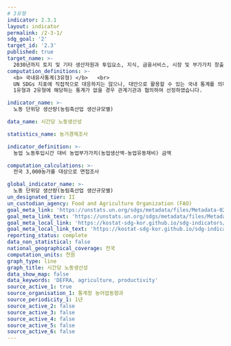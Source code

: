 ```yaml
---
# 3유형 
indicator: 2.3.1
layout: indicator
permalink: /2-3-1/
sdg_goal: '2'
target_id: '2.3'
published: true
target_name: >-
  2030년까지 토지 및 기타 생산자원과 투입요소, 지식, 금융서비스, 시장 및 부가가치 창출과 비농업부문 고용 기회에 대한 안전하고 동등한 접근을 통해 소규모 식량생산자, 특히 여성, 토착민, 가족농, 목축업자 및 어민의 농업 생산성과 소득을 두 배로 증가
computation_definitions: >-
  <b> 국내유사통계(3유형) </b>   <br>
  UN SDGs 지표에 직접적으로 대응하지는 않으나, 대안으로 활용할 수 있는 국내 통계를 의미합니다.    <br> 
  1유형과 2유형에 해당하는 통계가 없을 경우 관계기관과 협의하여 선정하였습니다.  

indicator_name: >-
  노동 단위당 생산량(농림축산업 생산규모별)

data_name: 시간당 노동생산성

statistics_name: 농가경제조사

indicator_definition: >-
  농업 노동투입시간 대비 농업부가가치(농업생산액-농업유동재비) 금액

computation_calculations: >-
  전국 3,000농가를 대상으로 면접조사

global_indicator_name: >-
  노동 단위당 생산량(농림축산업 생산규모별)
un_designated_tier: II
un_custodian_agency: Food and Agriculture Organization (FAO)
goal_meta_link: 'https://unstats.un.org/sdgs/metadata/files/Metadata-02-03-01.pdf'
goal_meta_link_text: 'https://unstats.un.org/sdgs/metadata/files/Metadata-02-03-01.pdf'
goal_meta_local_link: 'https://kostat-sdg-kor.github.io/sdg-indicators/public/data/Metadata-02-03-01_KOR.pdf'
goal_meta_local_link_text: 'https://kostat-sdg-kor.github.io/sdg-indicators/public/data/Metadata-02-03-01_KOR.pdf'
reporting_status: complete
data_non_statistical: false
national_geographical_coverage: 전국
computation_units: 천원
graph_type: line
graph_title: 시간당 노동생산성
data_show_map: false
data_keywords: 'DEFRA, agriculture, productivity'
source_active_1: true
source_organisation_1: 통계청 농어업동향과
source_periodicity_1: 1년
source_active_2: false
source_active_3: false
source_active_4: false
source_active_5: false
source_active_6: false
---
```

